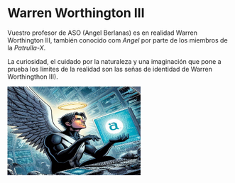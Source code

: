 # Warren Worthington III 

Vuestro profesor de ASO (Angel Berlanas) es en realidad Warren Worthington III,  también conocido com *Angel* por parte de los miembros de la *Patrulla-X*. 

La curiosidad, el cuidado por la naturaleza y una imaginación que pone a prueba los límites de la realidad son las señas de identidad de Warren Worthingthon III). 

<img src="imgs/angel-terraformadores-gnu-linux-2.jpeg" alt="Wangel" width="300" height="200">



